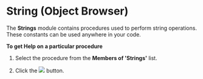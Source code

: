 
# String (Object Browser)

The  **Strings** module contains procedures used to perform string operations. These constants can be used anywhere in your code.

 **To get Help on a particular procedure**




1. Select the procedure from the  **Members of 'Strings'** list.
    
2. Click the 
![](../images/but_help_ZA01201583.gif) button.
    

